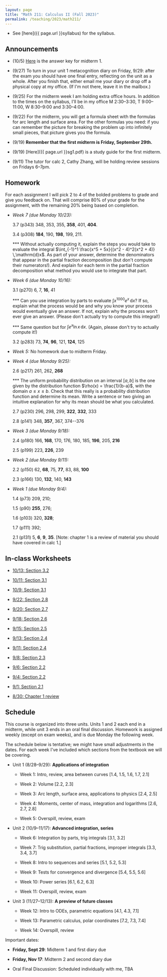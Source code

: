 ```yaml
---
layout: page
title: "Math 211: Calculus II (Fall 2023)"
permalink: /teaching/2023/math211/
---
```


* See [here]({{ page.url }}syllabus) for the syllabus.


Announcements
-------------

* (10/5) [Here](e1answers.pdf) is the answer key for midterm 1.

* (9/27) To turn in your unit 1 metacognition diary on Friday, 9/29: after the exam you should have one final entry, reflecting on the unit as a whole. After you finish that, either email me your diary or drop off a physical copy at my office. (If I'm not there, leave it in the mailbox.)

* (9/25) For the midterm week I am holding extra office hours. In addition to the times on the syllabus, I'll be in my office M 2:30–3:30, T 9:00–11:00, W 8:30–9:00 and 3:30–4:00.

* (9/22) For the midterm, you will get a formula sheet with the formulas for arc length and surface area. For the other formulas you need: if you can remember the picture for breaking the problem up into infinitely small pieces, that picture gives you the formula.

* (9/19) **Remember that the first midterm is Friday, September 29th.**

* (9/19) [Here]({{ page.url }}sg1.pdf) is a study guide for the first midterm.

* (9/11) The tutor for calc 2, Cathy Zhang, will be holding review sessions on Fridays 6–7pm. 

Homework
--------

For each assignment I will pick 2 to 4 of the bolded problems to grade and give you feedback on. That will comprise 80% of your grade for the assignment, with the remaining 20% being based on completion.

* *Week 7 (due Monday 10/23):*

    3.7 (p343) 348, 353, 355, **358**, 401, **404**.

    3.4 (p308) **184**, 190, **198**, 199, 211.

    *** Without actually computing it, explain the steps you would take to evaluate the integral $\int_{-1}^1 \frac{x^5 + 5x}{(x^2 - 4)^2(x^2 + 4)} \,\mathrm{d}x$. As part of your answer, determine the denominators that appear in the partial fraction decomposition (but don't compute their numerators!). And explain for each term in the partial fraction decomposition what method you would use to integrate that part.

* *Week 6 (due Monday 10/16):*

    3.1 (p270) 6, 7, **16**, 41

    *** Can you use integration by parts to evaluate $\int x^{1000}e^x \,\mathrm{d}x$? If so, explain what the process would be and why you know your process would eventually give an answer. If not, explain why the process won't ever give an answer. (Please don't actually try to compute this integral!)

   *** Same question but for $\int e^x \ln x \,\mathrm{d}x$. (Again, please don't try to actually compute it!)

   3.2 (p283) 73, **74**, **96**, 121, **124**, 125

* *Week 5:* No homework due to midterm Friday.

* *Week 4 (due Monday 9/25):*

    2.6 (p217) 261, 262, **268**

    *** The uniform probability distribution on an interval $[a,b]$ is the one given by the distribution function $\rho(x) = \frac{1}{b-a}$, with the domain $a \le x \le b$. Check that this really is a probability distribution function and determine its mean. Write a sentence or two giving an intuitive explanation for why its mean should be what you calculated.

    2.7 (p230) 296, 298, 299, **322**, **332**, 333

    2.8 (p141) 348, **357**, 367, 374--376

* *Week 3 (due Monday 9/18):*

    2.4 (p180) 166, **168**, 170, 176, 180, 185, **196**, 205, **216**

    2.5 (p199) 223, **226**, 239

* *Week 2 (due Monday 9/11):*

    2.2 (p150) 62, **68**, 75, **77**, 83, 88, **100**

    2.3 (p166) 130, **132**, 140, **143**

* *Week 1 (due Monday 9/4):*

    1.4 (p73) 209, 210;

    1.5 (p90) **255**, 276;

    1.6 (p103) 320, **328**;

    1.7 (p111) 392;

    2.1 (p131) 5, **6**, **9**, **35**. [Note: chapter 1 is a review of material you should have covered in calc 1.]

In-class Worksheets
--------

* [10/13: Section 3.2](ws10-13.pdf)

* [10/11: Section 3.1](ws10-11.pdf)

* [10/9: Section 3.1](ws10-9.pdf)

* [9/22: Section 2.8](ws9-22.pdf)

* [9/20: Section 2.7](ws9-20.pdf)

* [9/18: Section 2.6](ws9-18.pdf)

* [9/15: Section 2.5](ws9-15.pdf)

* [9/13: Section 2.4](ws9-14.pdf)

* [9/11: Section 2.4](ws9-11.pdf)

* [9/8: Section 2.3](ws9-8.pdf)

* [9/6: Section 2.2](ws9-6.pdf)

* [9/4: Section 2.2](ws9-4.pdf)

* [9/1: Section 2.1](ws9-1.pdf)

* [8/30: Chapter 1 review](ws8-30.pdf)

Schedule
--------

This course is organized into three units. Units 1 and 2 each end in a midterm, while unit 3 ends in an oral final discussion. Homework is assigned weekly (except on exam weeks), and is due Monday the following week.

The schedule below is tentative; we might have small adjustments in the dates. For each week I've included which sections from the textbook we will be covering.

* Unit 1 (8/28–9/29): **Applications of integration**

    * Week 1: Intro, review, area between curves [1.4, 1.5, 1.6, 1.7, 2.1]
	
    * Week 2: Volume [2.2, 2.3]
	
    * Week 3: Arc length, surface area, applications to physics [2.4, 2.5]
	
    * Week 4: Moments, center of mass, integration and logarithms [2.6, 2.7, 2.8]
	
    * Week 5: Overspill, review, exam
	
* Unit 2 (10/9–11/17): **Advanced integration, series**

    * Week 6: Integration by parts, trig integrals [3.1, 3.2]
	
    * Week 7: Trig substitution, partial fractions, improper integrals [3.3, 3.4, 3.7]
	
    * Week 8: Intro to sequences and series [5.1, 5.2, 5.3]
	
    * Week 9: Tests for convergence and divergence [5.4, 5.5, 5.6]
	
    * Week 10: Power series [6.1, 6.2, 6.3]
	
    * Week 11: Overspill, review, exam

* Unit 3 (11/27–12/13): **A preview of future classes**

    * Week 12: Intro to ODEs, parametric equations [4.1, 4.3, 7.1]
	
    * Week 13: Parametric calculus, polar coordinates [7.2, 7.3, 7.4]
	
    * Week 14: Overspill, review
	
Important dates:

* **Friday, Sept 29**: Midterm 1 and first diary due
	
* **Friday, Nov 17**: Midterm 2 and second diary due
	
* Oral Final Discussion: Scheduled individually with me, TBA
